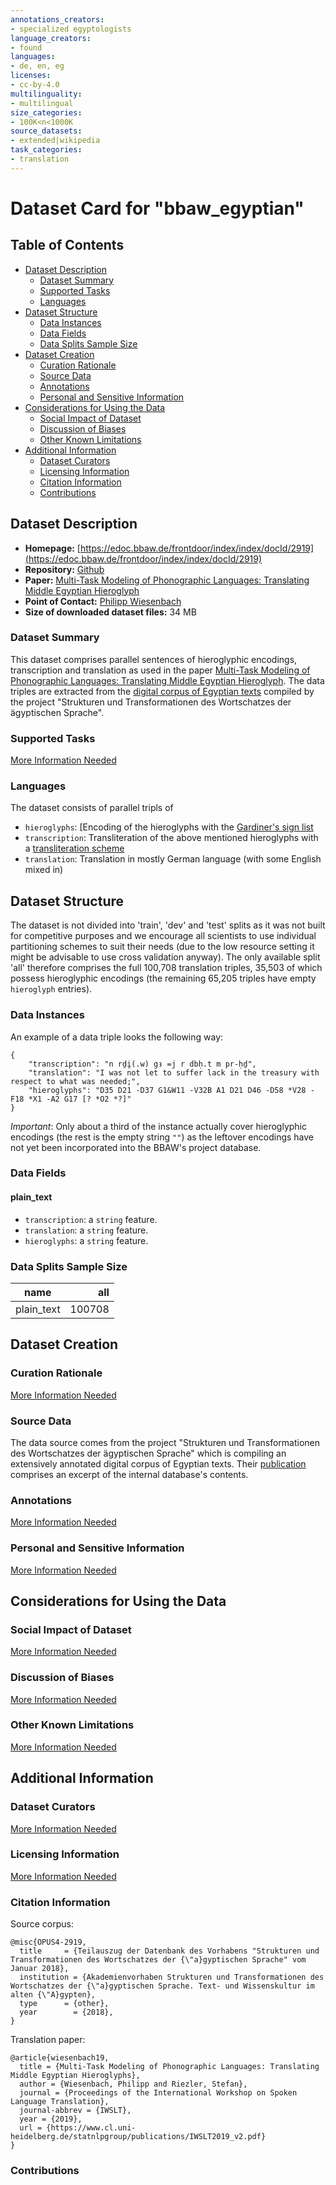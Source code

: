```yaml
---
annotations_creators:
- specialized egyptologists
language_creators:
- found
languages:
- de, en, eg
licenses:
- cc-by-4.0
multilinguality:
- multilingual
size_categories:
- 100K<n<1000K
source_datasets:
- extended|wikipedia
task_categories:
- translation
---
```


# Dataset Card for "bbaw_egyptian"

## Table of Contents
- [Dataset Description](#dataset-description)
  - [Dataset Summary](#dataset-summary)
  - [Supported Tasks](#supported-tasks)
  - [Languages](#languages)
- [Dataset Structure](#dataset-structure)
  - [Data Instances](#data-instances)
  - [Data Fields](#data-fields)
  - [Data Splits Sample Size](#data-splits-sample-size)
- [Dataset Creation](#dataset-creation)
  - [Curation Rationale](#curation-rationale)
  - [Source Data](#source-data)
  - [Annotations](#annotations)
  - [Personal and Sensitive Information](#personal-and-sensitive-information)
- [Considerations for Using the Data](#considerations-for-using-the-data)
  - [Social Impact of Dataset](#social-impact-of-dataset)
  - [Discussion of Biases](#discussion-of-biases)
  - [Other Known Limitations](#other-known-limitations)
- [Additional Information](#additional-information)
  - [Dataset Curators](#dataset-curators)
  - [Licensing Information](#licensing-information)
  - [Citation Information](#citation-information)
  - [Contributions](#contributions)

## Dataset Description

- **Homepage:** [https://edoc.bbaw.de/frontdoor/index/index/docId/2919](https://edoc.bbaw.de/frontdoor/index/index/docId/2919)
- **Repository:** [Github](https://phiwi.github.io/all.json)
- **Paper:** [Multi-Task Modeling of Phonographic Languages: Translating Middle Egyptian Hieroglyph](https://zenodo.org/record/3524924)
- **Point of Contact:** [Philipp Wiesenbach](https://www.cl.uni-heidelberg.de/~wiesenbach/index.html)
- **Size of downloaded dataset files:** 34 MB


### Dataset Summary

This dataset comprises parallel sentences of hieroglyphic encodings, transcription and translation as used in the paper [Multi-Task Modeling of Phonographic Languages: Translating Middle Egyptian Hieroglyph](https://zenodo.org/record/3524924). The data triples are extracted from the [digital corpus of Egyptian texts](https://edoc.bbaw.de/frontdoor/index/index/docId/2919) compiled by the project "Strukturen und Transformationen des Wortschatzes der ägyptischen Sprache".

### Supported Tasks


[More Information Needed](https://github.com/huggingface/datasets/blob/master/CONTRIBUTING.md#how-to-contribute-to-the-dataset-cards)

### Languages

The dataset consists of parallel tripls of
- `hieroglyphs`: [Encoding of the hieroglyphs with the [Gardiner's sign list](https://en.wikipedia.org/wiki/Gardiner%27s_sign_list)
- `transcription`: Transliteration of the above mentioned hieroglyphs with a [transliteration scheme](https://en.wikipedia.org/wiki/Transliteration_of_Ancient_Egyptian)
- `translation`: Translation in mostly German language (with some English mixed in)
## Dataset Structure

The dataset is not divided into 'train', 'dev' and 'test' splits as it was not built for competitive purposes and we encourage all scientists to use individual partitioning schemes to suit their needs (due to the low resource setting it might be advisable to use cross validation anyway). The only available split 'all' therefore comprises the full 100,708 translation triples, 35,503 of which possess hieroglyphic encodings (the remaining 65,205 triples have empty `hieroglyph` entries).

### Data Instances

An example of a data triple looks the following way:

```
{
    "transcription": "n rḏi̯(.w) gꜣ =j r dbḥ.t m pr-ḥḏ",
    "translation": "I was not let to suffer lack in the treasury with respect to what was needed;",
    "hieroglyphs": "D35 D21 -D37 G1&W11 -V32B A1 D21 D46 -D58 *V28 -F18 *X1 -A2 G17 [? *O2 *?]"
}

```

*Important*: Only about a third of the instance actually cover hieroglyphic encodings (the rest is the empty string `""`) as the leftover encodings have not yet been incorporated into the BBAW's project database.

### Data Fields

#### plain_text
- `transcription`: a `string` feature.
- `translation`: a `string` feature.
- `hieroglyphs`: a `string` feature.


### Data Splits Sample Size

|   name   |all|
|----------|----:|
|plain_text|100708|

## Dataset Creation

### Curation Rationale

[More Information Needed](https://github.com/huggingface/datasets/blob/master/CONTRIBUTING.md#how-to-contribute-to-the-dataset-cards)

### Source Data

The data source comes from the project "Strukturen und Transformationen des Wortschatzes der ägyptischen Sprache" which is compiling an extensively annotated digital corpus of Egyptian texts. Their [publication](https://edoc.bbaw.de/frontdoor/index/index/docId/2919) comprises an excerpt of the internal database's contents.

### Annotations

[More Information Needed](https://github.com/huggingface/datasets/blob/master/CONTRIBUTING.md#how-to-contribute-to-the-dataset-cards)

### Personal and Sensitive Information

[More Information Needed](https://github.com/huggingface/datasets/blob/master/CONTRIBUTING.md#how-to-contribute-to-the-dataset-cards)

## Considerations for Using the Data

### Social Impact of Dataset

[More Information Needed](https://github.com/huggingface/datasets/blob/master/CONTRIBUTING.md#how-to-contribute-to-the-dataset-cards)

### Discussion of Biases

[More Information Needed](https://github.com/huggingface/datasets/blob/master/CONTRIBUTING.md#how-to-contribute-to-the-dataset-cards)

### Other Known Limitations

[More Information Needed](https://github.com/huggingface/datasets/blob/master/CONTRIBUTING.md#how-to-contribute-to-the-dataset-cards)

## Additional Information

### Dataset Curators

[More Information Needed](https://github.com/huggingface/datasets/blob/master/CONTRIBUTING.md#how-to-contribute-to-the-dataset-cards)

### Licensing Information

[More Information Needed](https://github.com/huggingface/datasets/blob/master/CONTRIBUTING.md#how-to-contribute-to-the-dataset-cards)

### Citation Information
Source corpus:
```
@misc{OPUS4-2919,
  title     = {Teilauszug der Datenbank des Vorhabens "Strukturen und Transformationen des Wortschatzes der {\"a}gyptischen Sprache" vom Januar 2018},
  institution = {Akademienvorhaben Strukturen und Transformationen des Wortschatzes der {\"a}gyptischen Sprache. Text- und Wissenskultur im alten {\"A}gypten},
  type      = {other},
  year        = {2018},
}

```

Translation paper:
```
@article{wiesenbach19,
  title = {Multi-Task Modeling of Phonographic Languages: Translating Middle Egyptian Hieroglyphs},
  author = {Wiesenbach, Philipp and Riezler, Stefan},
  journal = {Proceedings of the International Workshop on Spoken Language Translation},
  journal-abbrev = {IWSLT},
  year = {2019},
  url = {https://www.cl.uni-heidelberg.de/statnlpgroup/publications/IWSLT2019_v2.pdf}
}
```

### Contributions
